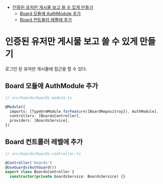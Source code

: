 <!-- TOC -->

- [인증된 유저만 게시물 보고 쓸 수 있게 만들기](#%EC%9D%B8%EC%A6%9D%EB%90%9C-%EC%9C%A0%EC%A0%80%EB%A7%8C-%EA%B2%8C%EC%8B%9C%EB%AC%BC-%EB%B3%B4%EA%B3%A0-%EC%93%B8-%EC%88%98-%EC%9E%88%EA%B2%8C-%EB%A7%8C%EB%93%A4%EA%B8%B0)
  - [Board 모듈애 AuthModule 추가](#board-%EB%AA%A8%EB%93%88%EC%95%A0-authmodule-%EC%B6%94%EA%B0%80)
  - [Board 컨트롤러 레벨에 추가](#board-%EC%BB%A8%ED%8A%B8%EB%A1%A4%EB%9F%AC-%EB%A0%88%EB%B2%A8%EC%97%90-%EC%B6%94%EA%B0%80)

<!-- /TOC -->

# 인증된 유저만 게시물 보고 쓸 수 있게 만들기
로그인 된 유저만 게시물에 접근을 할 수 있다.

## Board 모듈애 AuthModule 추가
``` typescript
// src/boards/boards.module.ts

@Module({
  imports: [TypeOrmModule.forFeature([BoardRepositroy]), AuthModule],
  controllers: [BoardsController],
  providers: [BoardsService],
})
```

## Board 컨트롤러 레벨에 추가
``` typescript
// src/boards/boards.controller.ts

@Controller('boards')
@UseGuards(AuthGuard())
export class BoardsController {
  constructor(private boardsService: BoardsService) {}
```